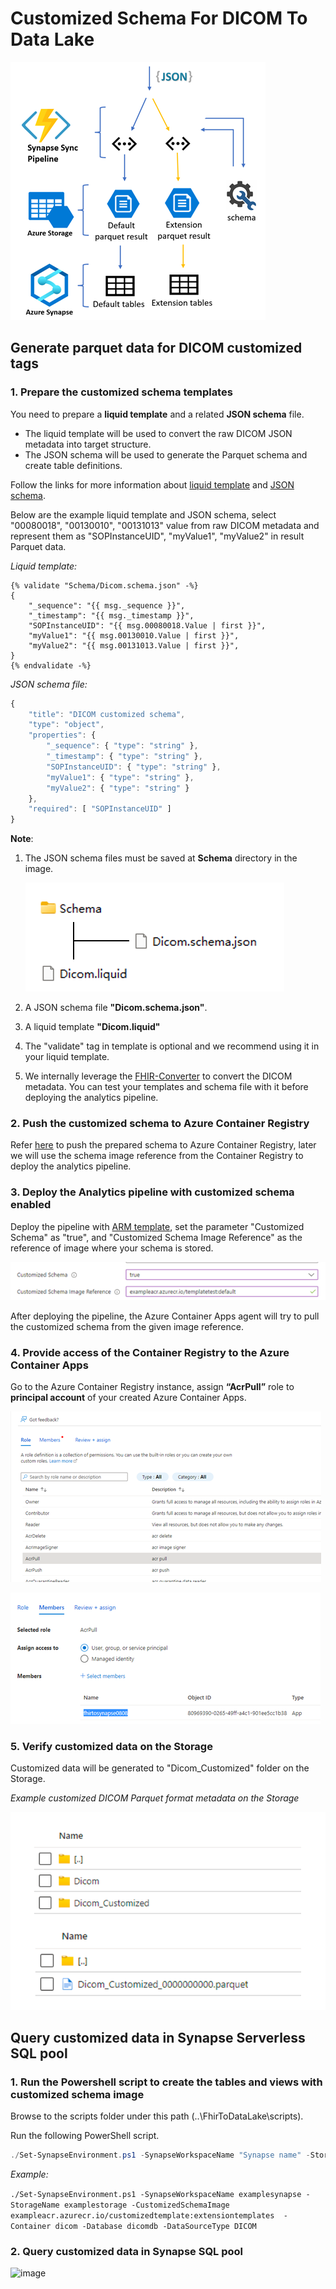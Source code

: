 # Customized Schema For DICOM To Data Lake

 ![image](./assets/ProcessExtensions.png)

## Generate parquet data for DICOM customized tags

### 1.	Prepare the customized schema templates
You need to prepare a **liquid template** and a related **JSON schema** file. 

- The liquid template will be used to convert the raw DICOM JSON metadata into target structure.
- The JSON schema will be used to generate the Parquet schema and create table definitions.

Follow the links for more information about [liquid template](http://dotliquidmarkup.org/) and [JSON schema](https://json-schema.org/learn/getting-started-step-by-step).

Below are the example liquid template and JSON schema, select "00080018", "00130010", "00131013" value from raw DICOM metadata and represent them as "SOPInstanceUID", "myValue1", "myValue2" in result Parquet data.

_Liquid template:_
```liquid
{% validate "Schema/Dicom.schema.json" -%}
{
    "_sequence": "{{ msg._sequence }}",
    "_timestamp": "{{ msg._timestamp }}",
    "SOPInstanceUID": "{{ msg.00080018.Value | first }}",
    "myValue1": "{{ msg.00130010.Value | first }}",
    "myValue2": "{{ msg.00131013.Value | first }}",
}
{% endvalidate -%}
```

_JSON schema file:_

```javascript
{
    "title": "DICOM customized schema",
    "type": "object",
    "properties": {
        "_sequence": { "type": "string" },
        "_timestamp": { "type": "string" },
        "SOPInstanceUID": { "type": "string" },
        "myValue1": { "type": "string" },
        "myValue2": { "type": "string" }
    },
    "required": [ "SOPInstanceUID" ]
}
```

**Note**:
1. The JSON schema files must be saved at **Schema** directory in the image.
	 
	 ![image](./assets/DicomLiquidDirectory.png)

2. A JSON schema file  **"Dicom.schema.json"**.

3. A liquid template **"Dicom.liquid"**

4. The "validate" tag in template is optional and we recommend using it in your liquid template.

5. We internally leverage the [FHIR-Converter](https://github.com/microsoft/FHIR-Converter) to convert the DICOM metadata. You can test your templates and schema file with it before deploying the analytics pipeline.

### 2.	Push the customized schema to Azure Container Registry
Refer [here](https://github.com/microsoft/FHIR-Converter/blob/main/docs/TemplateManagementCLI.md) to push the prepared schema to Azure Container Registry, later we will use the schema image reference from the Container Registry to deploy the analytics pipeline.

### 3.	Deploy the Analytics pipeline with customized schema enabled
Deploy the pipeline with [ARM template](https://github.com/microsoft/FHIR-Analytics-Pipelines/blob/main/FhirToDataLake/deploy/templates/FhirSynapsePipelineTemplate.json), set the parameter "Customized Schema" as "true", and "Customized Schema Image Reference" as the reference of image where your schema is stored.

 ![image](./assets/DeploymentTemplate.png)

After deploying the pipeline, the Azure Container Apps agent will try to pull the customized schema from the given image reference.

### 4.	Provide access of the Container Registry to the Azure Container Apps
Go to the Azure Container Registry instance, assign **“AcrPull”** role to **principal account** of your created Azure Container Apps.
 
 ![image](./assets/AccessRole.png)

 ![image](./assets/AssignAccess.png)


### 5.	Verify customized data on the Storage

Customized data will be generated to "Dicom_Customized" folder on the Storage.

_Example customized DICOM Parquet format metadata on the Storage_

 ![image](./assets/DicomCustomizedParquet.png)

## Query customized data in Synapse Serverless SQL pool

### 1.	Run the Powershell script to create the tables and views with customized schema image

Browse to the scripts folder under this path (..\FhirToDataLake\scripts).

Run the following PowerShell script.

```Powershell
./Set-SynapseEnvironment.ps1 -SynapseWorkspaceName "Synapse name" -StorageName "Storage name" -CustomizedSchemaImage "Schema image reference" -Container dicom -Database dicomdb -DataSourceType DICOM
```

_Example:_

```./Set-SynapseEnvironment.ps1 -SynapseWorkspaceName examplesynapse -StorageName examplestorage -CustomizedSchemaImage exampleacr.azurecr.io/customizedtemplate:extensiontemplates  -Container dicom -Database dicomdb -DataSourceType DICOM```

### 2.	Query customized data in Synapse SQL pool

 ![image](./assets/QueryDicomSynapsePool.png)
